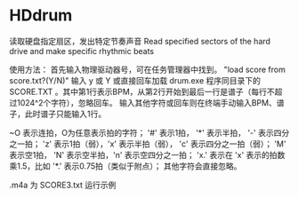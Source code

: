 # HDdrum
读取硬盘指定扇区，发出特定节奏声音  Read specified sectors of the hard drive and make specific rhythmic beats


使用方法：
首先输入物理驱动器号，可在任务管理器中找到。
"load score from score.txt?(Y/N)" 输入 y 或 Y 或直接回车加载 drum.exe 程序同目录下的 SCORE.TXT 。其中第1行表示BPM，从第2行开始到最后一行是谱子（每行不超过1024^2个字符），忽略回车。
输入其他字符或回车则在终端手动输入BPM、谱子，此时谱子只能输入1行。


~O 表示连拍，O为任意表示拍的字符；
'#' 表示1拍， '\*' 表示半拍， '-' 表示四分之一拍；
'z' 表示1拍（弱），'x' 表示半拍（弱）， 'c' 表示四分之一拍（弱）；
'M' 表示空1拍， 'N' 表示空半拍，'n' 表示空四分之一拍；
'x.' 表示在 'x' 表示的拍数乘1.5，比如 '\*.' 表示0.75拍（类似于附点）；
其他字符会直接忽略。


.m4a 为 SCORE3.txt 运行示例
